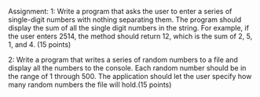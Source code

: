 Assignment:
1: Write a program that asks the user to enter a series of single-digit numbers with nothing separating them. The program should display the sum of all the single digit numbers in the string. For example, if the user enters 2514, the method should return 12, which is the sum of 2, 5, 1, and 4. (15 points)

2: Write a program that writes a series of random numbers to a file and display all the numbers to the console. Each random number should be in the range of 1 through 500. The application should let the user specify how many random numbers the file will hold.(15 points)
